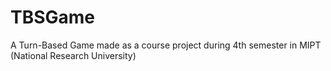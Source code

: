 # TBSGame
A Turn-Based Game made as a course project during 4th semester in MIPT (National Research University)
